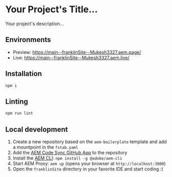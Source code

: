 # Your Project's Title...
Your project's description...

## Environments
- Preview: https://main--franklinSite--Mukesh3327.aem.page/
- Live: https://main--franklinSite--Mukesh3327.aem.live/

## Installation

```sh
npm i
```

## Linting

```sh
npm run lint
```

## Local development

1. Create a new repository based on the `aem-boilerplate` template and add a mountpoint in the `fstab.yaml`
1. Add the [AEM Code Sync GitHub App](https://github.com/apps/aem-code-sync) to the repository
1. Install the [AEM CLI](https://github.com/adobe/helix-cli): `npm install -g @adobe/aem-cli`
1. Start AEM Proxy: `aem up` (opens your browser at `http://localhost:3000`)
1. Open the `franklinSite` directory in your favorite IDE and start coding :)
